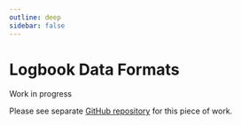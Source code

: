 ```yaml
---
outline: deep
sidebar: false
---
```


# Logbook Data Formats

Work in progress

Please see separate [GitHub repository](https://github.com/scatauk/logbook-standards) for this piece of work.
